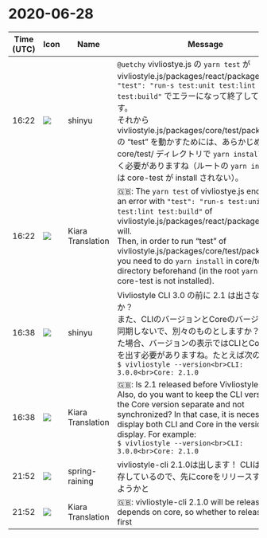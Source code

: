 # 2020-06-28

|Time (UTC)|Icon|Name|Message|
|---|---|---|---|
|16:22|![](https://avatars.slack-edge.com/2018-04-27/354445776386_e258f5ed5ba887b08668_72.jpg)|shinyu|`@uetchy` vivliostye.js の `yarn test` が vivliostyle.js/packages/react/package.json の `"test": "run-s test:unit test:lint test:build"` でエラーになって終了してしまいます。<br>それから vivliostyle.js/packages/core/test/package.json の “test” を動かすためには、あらかじめ core/test/ ディレクトリで `yarn install` しておく必要がありますね（ルートの `yarn install` では core-test が install されない）。|
|16:22|![](https://avatars.slack-edge.com/2019-08-21/732685848020_f3f20736795184660348_72.png)|Kiara Translation|🇬🇧:  The `yarn test` of vivliostye.js ends with an error with `"test": "run-s test:unit test:lint test:build"` of vivliostyle.js/packages/react/package.json. I will.<br>Then, in order to run “test” of vivliostyle.js/packages/core/test/package.json, you need to do `yarn install` in core/test/ directory beforehand (in the root `yarn install`, core-test is not installed).|
|16:38|![](https://avatars.slack-edge.com/2018-04-27/354445776386_e258f5ed5ba887b08668_72.jpg)|shinyu|Vivliostyle CLI 3.0 の前に 2.1 は出さないですか？<br>また、CLIのバージョンとCoreのバージョンとは同期しないで、別々のものとしますか？　そうした場合、バージョンの表示ではCLIとCoreの両方を出す必要がありますね。たとえば次のように：<br>```$ vivliostyle --version<br>CLI: 3.0.0<br>Core: 2.1.0```<br>|
|16:38|![](https://avatars.slack-edge.com/2019-08-21/732685848020_f3f20736795184660348_72.png)|Kiara Translation|🇬🇧: Is 2.1 released before Vivliostyle CLI 3.0?<br>Also, do you want to keep the CLI version and the Core version separate and not synchronized? In that case, it is necessary to display both CLI and Core in the version display. For example:<br>```$ vivliostyle --version<br>CLI: 3.0.0<br>Core: 2.1.0```<br>|
|21:52|![](https://secure.gravatar.com/avatar/1ac180f0868137292905c311b5fff781.jpg?s=72&d=https%3A%2F%2Fa.slack-edge.com%2Fdf10d%2Fimg%2Favatars%2Fava_0021-72.png)|spring-raining|vivliostyle-cli 2.1.0は出します！ CLIはcoreに依存しているので、先にcoreをリリースする形にしようかと|
|21:52|![](https://avatars.slack-edge.com/2019-08-21/732685848020_f3f20736795184660348_72.png)|Kiara Translation|🇬🇧: vivliostyle-cli 2.1.0 will be released! CLI depends on core, so whether to release core first|
